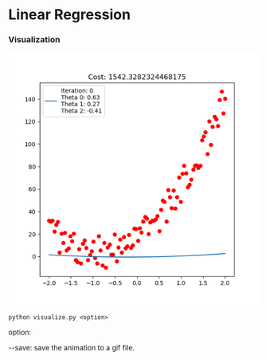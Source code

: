 # Linear Regression

### Visualization

<img src="linear_regression.gif" />

`python visualize.py <option>`

option:

  --save: save the animation to a gif file.
  
